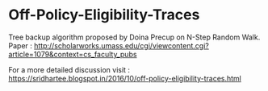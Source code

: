 # Off-Policy-Eligibility-Traces
Tree backup algorithm proposed by Doina Precup on N-Step Random Walk.
Paper : http://scholarworks.umass.edu/cgi/viewcontent.cgi?article=1079&context=cs_faculty_pubs

For a more detailed discussion visit : https://sridhartee.blogspot.in/2016/10/off-policy-eligibility-traces.html
